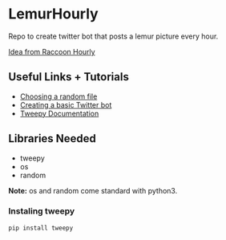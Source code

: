 # LemurHourly
Repo to create twitter bot that posts a lemur picture every hour.

[Idea from Raccoon Hourly](https://twitter.com/raccoonhourly)

## Useful Links + Tutorials
- [Choosing a random file](https://www.kite.com/python/examples/4399/random-select-a-random-file-from-a-directory)
- [Creating a basic Twitter bot](https://towardsdatascience.com/building-a-twitter-bot-with-python-89959ef2607f)
- [Tweepy Documentation](http://docs.tweepy.org/en/latest/index.html)

## Libraries Needed
- tweepy
- os
- random

<b>Note:</b> os and random come standard with python3.
### Instaling tweepy
```pip install tweepy```
